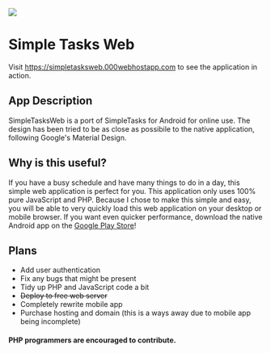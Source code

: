 ![](http://imgur.com/QsE0vm0.png)

# Simple Tasks Web

Visit https://simpletasksweb.000webhostapp.com to see the application in action.

## App Description
SimpleTasksWeb is a port of SimpleTasks for Android for online use. The design has been tried to be as close as possibile
to the native application, following Google's Material Design.

## Why is this useful?
If you have a busy schedule and have many things to do in a day, this simple web application is perfect for you.
This application only uses 100% pure JavaScript and PHP. Because I chose to make this simple and easy, you will be able
to very quickly load this web application on your desktop or mobile browser. If you want even quicker performance,
download the native Android app on the
[Google Play Store](https://play.google.com/store/apps/details?id=com.kyle_stank.simple_tasks)!

## Plans
- Add user authentication
- Fix any bugs that might be present
- Tidy up PHP and JavaScript code a bit
- ~~Deploy to free web server~~
- Completely rewrite mobile app
- Purchase hosting and domain (this is a ways away due to mobile app being incomplete)

#### PHP programmers are encouraged to contribute.
